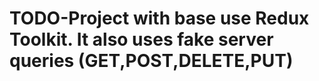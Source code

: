  # TODO-Project with base use Redux Toolkit.   It also uses fake server queries (GET,POST,DELETE,PUT)
